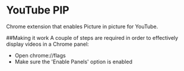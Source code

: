 YouTube PIP
===========

Chrome extension that enables Picture in picture for YouTube.

##Making it work
A couple of steps are required in order to effectively display videos in a Chrome panel:
* Open chrome://flags
* Make sure the 'Enable Panels' option is enabled
